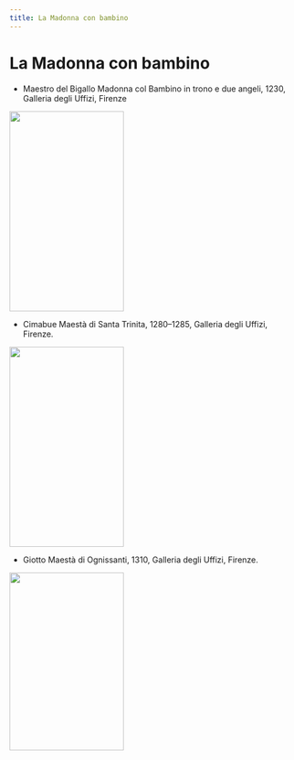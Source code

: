 ```yaml
---
title: La Madonna con bambino
---
```


# La Madonna con bambino

- Maestro del Bigallo
Madonna col Bambino in trono e due angeli, 1230, Galleria degli Uffizi, Firenze


<img src="https://upload.wikimedia.org/wikipedia/commons/7/7a/Maestro_del_bigallo%2C_madonna_col_Bambino_e_due_angeli.jpg" 
width="200" height="350">


- Cimabue
Maestà di Santa Trinita, 1280–1285, Galleria degli Uffizi, Firenze.

<img src="https://upload.wikimedia.org/wikipedia/commons/thumb/4/4a/Cimabue_-_Maest%C3%A0_di_Santa_Trinita_-_Google_Art_Project.jpg/800px-Cimabue_-_Maest%C3%A0_di_Santa_Trinita_-_Google_Art_Project.jpg" 
 width="200" height="350" >
 
- Giotto 
Maestà di Ognissanti, 1310, Galleria degli Uffizi, Firenze.


<img src="http://www.bestflorencetours.com/wordpress/wp-content/uploads/2017/01/Giotto_Uffizi_Florence-768x1197.jpeg"
 width="200" height="311">
